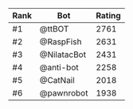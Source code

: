Rank|Bot|Rating
---|---|---
#1|@ttBOT|2761
#2|@RaspFish|2631
#3|@NilatacBot|2431
#4|@anti-bot|2258
#5|@CatNail|2018
#6|@pawnrobot|1938
